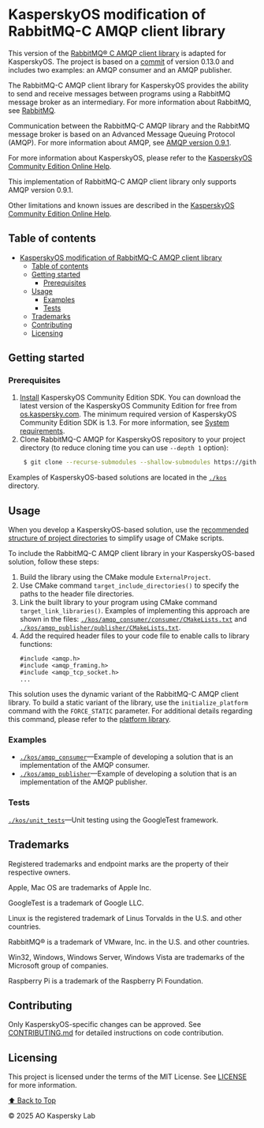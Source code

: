# KasperskyOS modification of RabbitMQ-C AMQP client library

This version of the [RabbitMQ® C AMQP client library](https://github.com/alanxz/rabbitmq-c) is
adapted for KasperskyOS. The project is based on a [commit](https://github.com/alanxz/rabbitmq-c/commit/974d71adceae6d742ae20a4c880d99c131f1460a)
of version 0.13.0 and includes two examples: an AMQP consumer and an AMQP publisher.

The RabbitMQ-C AMQP client library for KasperskyOS provides the ability to send and receive messages
between programs using a RabbitMQ message broker as an intermediary. For more information about
RabbitMQ, see [RabbitMQ](https://www.rabbitmq.com/).

Communication between the RabbitMQ-C AMQP library and the RabbitMQ message broker is based on
an Advanced Message Queuing Protocol (AMQP). For more information about AMQP, see
[AMQP version 0.9.1](https://www.rabbitmq.com/tutorials/amqp-concepts).

For more information about KasperskyOS, please refer to the
[KasperskyOS Community Edition Online Help](https://click.kaspersky.com/?hl=en-us&link=online_help&pid=kos&version=1.3&customization=KCE&helpid=community_edition).

This implementation of RabbitMQ-C AMQP client library only supports AMQP version 0.9.1.

Other limitations and known issues are described in the
[KasperskyOS Community Edition Online Help](https://click.kaspersky.com/?hl=en-us&link=online_help&pid=kos&version=1.3&customization=KCE&helpid=limitations_and_known_problems).

## Table of contents
- [KasperskyOS modification of RabbitMQ-C AMQP client library](#kasperskyos-modification-of-rabbitmq-c-amqp-client-library)
  - [Table of contents](#table-of-contents)
  - [Getting started](#getting-started)
    - [Prerequisites](#prerequisites)
  - [Usage](#usage)
    - [Examples](#examples)
    - [Tests](#tests)
  - [Trademarks](#trademarks)
  - [Contributing](#contributing)
  - [Licensing](#licensing)

## Getting started

### Prerequisites

1. [Install](https://click.kaspersky.com/?hl=en-us&link=online_help&pid=kos&version=1.3&customization=KCE&helpid=sdk_install_and_remove)
KasperskyOS Community Edition SDK. You can download the latest version of the KasperskyOS Community
Edition for free from [os.kaspersky.com](https://os.kaspersky.com/development/). The minimum required
version of KasperskyOS Community Edition SDK is 1.3. For more information, see
[System requirements](https://click.kaspersky.com/?hl=en-us&link=online_help&pid=kos&version=1.3&customization=KCE&helpid=system_requirements).
1. Clone RabbitMQ-C AMQP for KasperskyOS repository to your project directory (to reduce cloning time you can use `--depth 1` option):
    ```sh
     $ git clone --recurse-submodules --shallow-submodules https://github.com/KasperskyLab/rabbitmq-c-kos.git
    ```
Examples of KasperskyOS-based solutions are located in the [`./kos`](kos) directory.

## Usage

When you develop a KasperskyOS-based solution, use the
[recommended structure of project directories](https://click.kaspersky.com/?hl=en-us&link=online_help&pid=kos&version=1.3&customization=KCE&helpid=cmake_using_sdk_cmake)
to simplify usage of CMake scripts.

To include the RabbitMQ-C AMQP client library in your KasperskyOS-based solution, follow these steps:

1. Build the library using the CMake module `ExternalProject`.
1. Use CMake command `target_include_directories()` to specify the paths to the header file directories.
1. Link the built library to your program using CMake command `target_link_libraries()`. Examples of
implementing this approach are shown in the files: [`./kos/amqp_consumer/consumer/CMakeLists.txt`](kos/amqp_consumer/consumer/CMakeLists.txt)
and [`./kos/amqp_publisher/publisher/CMakeLists.txt`](kos/amqp_publisher/publisher/CMakeLists.txt).
1. Add the required header files to your code file to enable calls to library functions:
   ```
   #include <amqp.h>
   #include <amqp_framing.h>
   #include <amqp_tcp_socket.h>
   ...
   ```

This solution uses the dynamic variant of the RabbitMQ-C AMQP client library. To build a static variant
of the library, use the `initialize_platform` command with the `FORCE_STATIC` parameter. For additional
details regarding this command, please refer to the
[platform library](https://click.kaspersky.com/?hl=en-us&link=online_help&pid=kos&version=1.3&customization=KCE&helpid=cmake_platform_lib).

### Examples

* [`./kos/amqp_consumer`](kos/amqp_consumer)—Example of developing a solution that is an implementation
of the AMQP consumer.
* [`./kos/amqp_publisher`](kos/amqp_publisher)—Example of developing a solution that is an
implementation of the AMQP publisher.

### Tests

[`./kos/unit_tests`](kos/unit_tests)—Unit testing using the GoogleTest framework.

## Trademarks

Registered trademarks and endpoint marks are the property of their respective owners.

Apple, Mac OS are trademarks of Apple Inc.

GoogleTest is a trademark of Google LLC.

Linux is the registered trademark of Linus Torvalds in the U.S. and other countries.

RabbitMQ® is a trademark of VMware, Inc. in the U.S. and other countries.

Win32, Windows, Windows Server, Windows Vista are trademarks of the Microsoft group of companies.

Raspberry Pi is a trademark of the Raspberry Pi Foundation.

## Contributing

Only KasperskyOS-specific changes can be approved. See [CONTRIBUTING.md](CONTRIBUTING.md)
for detailed instructions on code contribution.

## Licensing

This project is licensed under the terms of the MIT License. See [LICENSE](LICENSE) for more information.

[⬆ Back to Top](#Table-of-contents)

© 2025 AO Kaspersky Lab
